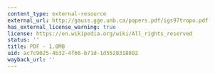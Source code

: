 ```yaml
---
content_type: external-resource
external_url: http://gauss.gge.unb.ca/papers.pdf/igs97tropo.pdf
has_external_license_warning: true
license: https://en.wikipedia.org/wiki/All_rights_reserved
status: ''
title: PDF - 1.0MB
uid: ac7c9025-4b32-4f66-b71d-1d5528318802
wayback_url: ''
---
```

